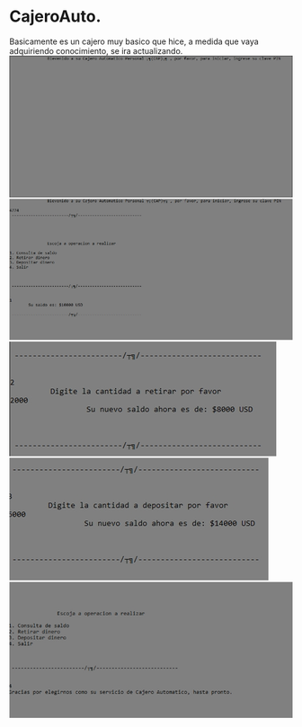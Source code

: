 # CajeroAuto.
Basicamente es un cajero muy basico que hice, a medida que vaya adquiriendo conocimiento, se ira actualizando.
![](Screenshots/Screenshot_1.jpg)
![](Screenshots/Screenshot_2.jpg)
![](Screenshots/Screenshot_3.jpg)
![](Screenshots/Screenshot_4.jpg)
![](Screenshots/Screenshot_5.jpg)
